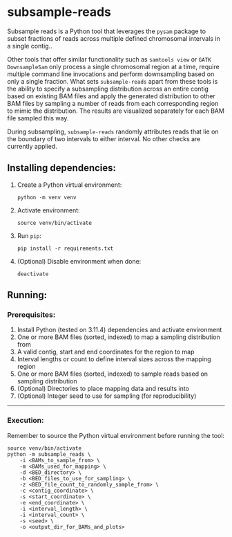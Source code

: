 # subsample-reads
Subsample reads is a Python tool that leverages the `pysam` package to subset fractions of reads across multiple defined chromosomal intervals in a single contig..

Other tools that offer similar functionality such as `samtools view` or `GATK DownsampleSam` only process a single chromosomal region at a time, require multiple command line invocations and perform downsampling based on only a single fraction. What sets `subsample-reads` apart from these tools is the ability to specify a subsampling distribution across an entire contig based on existing BAM files and apply the generated distribution to other BAM files by sampling a number of reads from each corresponding region to mimic the distribution. The results are visualized separately for each BAM file sampled this way.

During subsampling, `subsample-reads` randomly attributes reads that lie on the boundary of two intervals to either interval. No other checks are currently applied.

## Installing dependencies:
1. Create a Python virtual environment:
    
    `python -m venv venv`
1. Activate environment:
    
    `source venv/bin/activate`
1. Run `pip`:

    `pip install -r requirements.txt`
1. (Optional) Disable environment when done:

    `deactivate`

## Running:

### Prerequisites:

1. Install Python (tested on 3.11.4) dependencies and activate environment
1. One or more BAM files (sorted, indexed) to map a sampling distribution from
1. A valid contig, start and end coordinates for the region to map
1. Interval lengths or count to define interval sizes across the mapping region
1. One or more BAM files (sorted, indexed) to sample reads based on sampling distribution
1. (Optional) Directories to place mapping data and results into
1. (Optional) Integer seed to use for sampling (for reproducibility)

---

### Execution:

Remember to source the Python virtual environment before running the tool:
```{python}
source venv/bin/activate
python -m subsample_reads \
    -i <BAMs_to_sample_from> \
    -m <BAMs_used_for_mapping> \
    -d <BED_directory> \
    -b <BED_files_to_use_for_sampling> \
    -z <BED_file_count_to_randomly_sample_from> \
    -c <contig_coordinate> \
    -s <start_coordinate> \
    -e <end_coordinate> \
    -i <interval_length> \
    -i <interval_count> \
    -s <seed> \
    -o <output_dir_for_BAMs_and_plots>
```

